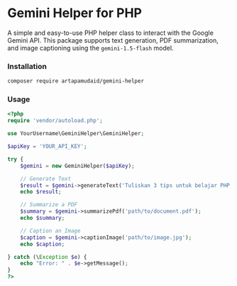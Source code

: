 # Gemini Helper for PHP

A simple and easy-to-use PHP helper class to interact with the Google Gemini API. This package supports text generation, PDF summarization, and image captioning using the `gemini-1.5-flash` model.

### Installation

```bash
composer require artapamudaid/gemini-helper
```

### Usage

```php
<?php
require 'vendor/autoload.php';

use YourUsername\GeminiHelper\GeminiHelper;

$apiKey = 'YOUR_API_KEY';

try {
    $gemini = new GeminiHelper($apiKey);

    // Generate Text
    $result = $gemini->generateText('Tuliskan 3 tips untuk belajar PHP.');
    echo $result;

    // Summarize a PDF
    $summary = $gemini->summarizePdf('path/to/document.pdf');
    echo $summary;

    // Caption an Image
    $caption = $gemini->captionImage('path/to/image.jpg');
    echo $caption;

} catch (\Exception $e) {
    echo "Error: " . $e->getMessage();
}
?>
```